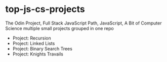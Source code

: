 # top-js-cs-projects

The Odin Project, Full Stack JavaScript Path, JavaScript, A Bit of Computer Science
multiple small projects grouped in one repo

-   Project: Recursion
-   Project: Linked Lists
-   Project: Binary Search Trees
-   Project: Knights Travails
